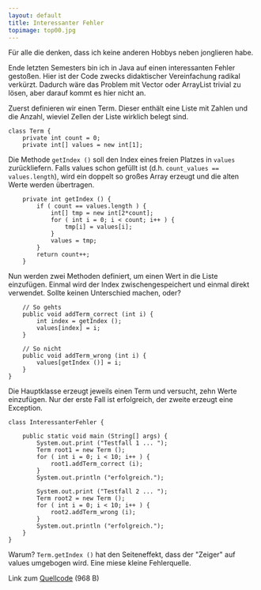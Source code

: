 ```yaml
---
layout: default
title: Interessanter Fehler
topimage: top00.jpg
---
```


Für alle die denken, dass ich keine anderen Hobbys neben jonglieren habe.

Ende letzten Semesters bin ich in Java auf einen interessanten Fehler gestoßen.
Hier ist der Code zwecks didaktischer Vereinfachung radikal verkürzt.
Dadurch wäre das Problem mit Vector oder ArrayList trivial zu lösen, aber darauf kommt es hier nicht an.

Zuerst definieren wir einen Term.
Dieser enthält eine Liste mit Zahlen und die Anzahl, wieviel Zellen der Liste wirklich belegt sind.

    class Term {
        private int count = 0;
        private int[] values = new int[1];

Die Methode `getIndex ()` soll den Index eines freien Platzes in `values` zurückliefern.
Falls values schon gefüllt ist (d.h. `count_values == values.length`), wird ein doppelt so großes Array erzeugt und die alten Werte werden übertragen.

        private int getIndex () {
            if ( count == values.length ) {
                int[] tmp = new int[2*count];
                for ( int i = 0; i < count; i++ ) {
                    tmp[i] = values[i];
                }
                values = tmp;
            }
            return count++;
        }

Nun werden zwei Methoden definiert, um einen Wert in die Liste einzufügen.
Einmal wird der Index zwischengespeichert und einmal direkt verwendet.
Sollte keinen Unterschied machen, oder?

        // So gehts
        public void addTerm_correct (int i) {
            int index = getIndex ();
            values[index] = i;
        }
    
        // So nicht
        public void addTerm_wrong (int i) {
            values[getIndex ()] = i;
        }
    }

Die Hauptklasse erzeugt jeweils einen Term und versucht, zehn Werte einzufügen.
Nur der erste Fall ist erfolgreich, der zweite erzeugt eine Exception.

    class InteressanterFehler {
    
        public static void main (String[] args) {
            System.out.print ("Testfall 1 ... ");
            Term root1 = new Term ();
            for ( int i = 0; i < 10; i++ ) {
                root1.addTerm_correct (i);
            }
            System.out.println ("erfolgreich.");
    
            System.out.print ("Testfall 2 ... ");
            Term root2 = new Term ();
            for ( int i = 0; i < 10; i++ ) {
                root2.addTerm_wrong (i);
            }
            System.out.println ("erfolgreich.");
        }
    }

Warum?
`Term.getIndex ()` hat den Seiteneffekt, dass der "Zeiger" auf values umgebogen wird.
Eine miese kleine Fehlerquelle.

Link zum [Quellcode](./studium/InteressanterFehler.java) (968 B)

